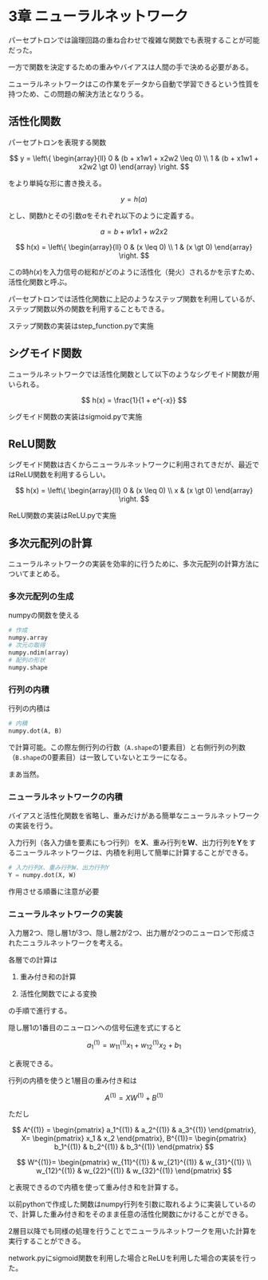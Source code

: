 # 3章 ニューラルネットワーク

パーセプトロンでは論理回路の重ね合わせで複雑な関数でも表現することが可能だった。

一方で関数を決定するための重みやバイアスは人間の手で決める必要がある。

ニューラルネットワークはこの作業をデータから自動で学習できるという性質を持つため、この問題の解決方法となりうる。

## 活性化関数

パーセプトロンを表現する関数

$$
y = \left\{
\begin{array}{ll}
0 & (b + x1w1 + x2w2 \leq 0) \\
1 & (b + x1w1 + x2w2 \gt 0)
\end{array}
\right.
$$

をより単純な形に書き換える。

$$
y = h(a)
$$

とし、関数$h$とその引数$a$をそれぞれ以下のように定義する。

$$
a = b + w1x1 + w2x2
$$

$$
h(x) = \left\{
\begin{array}{ll}
0 & (x \leq 0) \\
1 & (x \gt 0)
\end{array}
\right.
$$

この時$h(x)$を入力信号の総和がどのように活性化（発火）されるかを示すため、活性化関数と呼ぶ。

パーセプトロンでは活性化関数に上記のようなステップ関数を利用しているが、ステップ関数以外の関数を利用することもできる。

ステップ関数の実装はstep_function.pyで実施

## シグモイド関数

ニューラルネットワークでは活性化関数として以下のようなシグモイド関数が用いられる。

$$
h(x) = \frac{1}{1 + e^{-x}}
$$

シグモイド関数の実装はsigmoid.pyで実施

## ReLU関数

シグモイド関数は古くからニューラルネットワークに利用されてきだが、最近ではReLU関数を利用するらしい。

$$
h(x) = \left\{
\begin{array}{ll}
0 & (x \leq 0) \\
x & (x \gt 0)
\end{array}
\right.
$$

ReLU関数の実装はReLU.pyで実施

## 多次元配列の計算

ニューラルネットワークの実装を効率的に行うために、多次元配列の計算方法についてまとめる。

### 多次元配列の生成

numpyの関数を使える

```python
# 作成
numpy.array
# 次元の取得
numpy.ndim(array)
# 配列の形状
numpy.shape
```

### 行列の内積

行列の内積は

```python
# 内積
numpy.dot(A, B)
```

で計算可能。この際左側行列の行数（`A.shape`の1要素目）と右側行列の列数（`B.shape`の0要素目）は一致していないとエラーになる。

まあ当然。

### ニューラルネットワークの内積

バイアスと活性化関数を省略し、重みだけがある簡単なニューラルネットワークの実装を行う。

入力行列（各入力値を要素にもつ行列）を**X**、重み行列を**W**、出力行列を**Y**をするニューラルネットワークは、内積を利用して簡単に計算することができる。

```python
# 入力行列X、重み行列W、出力行列Y
Y = numpy.dot(X, W)
```

作用させる順番に注意が必要

### ニューラルネットワークの実装

入力層2つ、隠し層1が3つ、隠し層2が2つ、出力層が2つのニューロンで形成されたニュラルネットワークを考える。

各層での計算は

1. 重み付き和の計算

1. 活性化関数でによる変換

の手順で進行する。

隠し層1の1番目のニューロンへの信号伝達を式にすると

$$
a_1^{(1)} = w_{11}^{(1)}x_1 + w_{12}^{(1)}x_2 + b_1
$$

と表現できる。

行列の内積を使うと1層目の重み付き和は

$$
A^{(1)} = XW^{(1)} + B^{(1)}
$$

ただし

$$
A^{(1)} =
\begin{pmatrix}
a_1^{(1)} & a_2^{(1)} & a_3^{(1)}
\end{pmatrix},
X=
\begin{pmatrix}
x_1 & x_2
\end{pmatrix},
B^{(1)}=
\begin{pmatrix}
b_1^{(1)} & b_2^{(1)} & b_3^{(1)}
\end{pmatrix}
$$

$$
W^{(1)}=
\begin{pmatrix}
w_{11}^{(1)} & w_{21}^{(1)} & w_{31}^{(1)} \\
w_{12}^{(1)} & w_{22}^{(1)} & w_{32}^{(1)}
\end{pmatrix}
$$

と表現できるので内積を使って重み付き和を計算する。

以前pythonで作成した関数はnumpy行列を引数に取れるように実装しているので、計算した重み付き和をそのまま任意の活性化関数にかけることができる。

2層目以降でも同様の処理を行うことでニューラルネットワークを用いた計算を実行することができる。

network.pyにsigmoid関数を利用した場合とReLUを利用した場合の実装を行った。